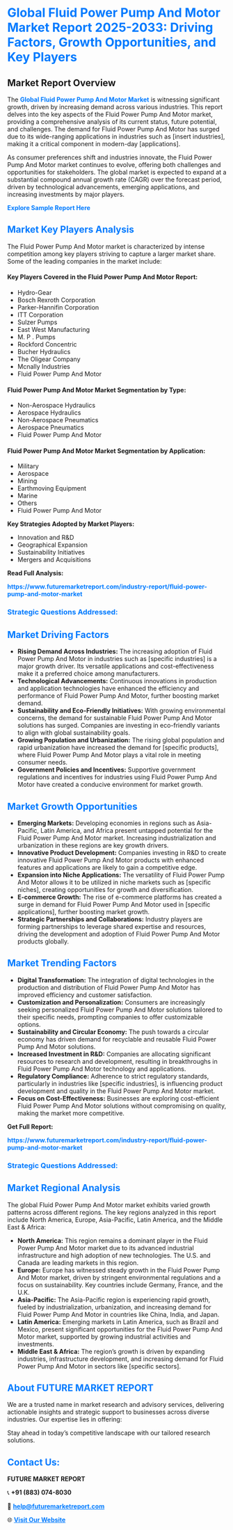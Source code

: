<h1 style="color: #007BFF;">Global Fluid Power Pump And Motor Market Report 2025-2033: Driving Factors, Growth Opportunities, and Key Players</h1>

<section id="overview">
<h2>Market Report Overview</h2>
<p>The <a href="https://www.futuremarketreport.com/industry-report/fluid-power-pump-and-motor-market" style="color: #007BFF; text-decoration: none;"><strong>Global Fluid Power Pump And Motor Market</strong></a> is witnessing significant growth, driven by increasing demand across various industries. This report delves into the key aspects of the Fluid Power Pump And Motor market, providing a comprehensive analysis of its current status, future potential, and challenges. The demand for Fluid Power Pump And Motor has surged due to its wide-ranging applications in industries such as [insert industries], making it a critical component in modern-day [applications].</p>
<p>As consumer preferences shift and industries innovate, the Fluid Power Pump And Motor market continues to evolve, offering both challenges and opportunities for stakeholders. The global market is expected to expand at a substantial compound annual growth rate (CAGR) over the forecast period, driven by technological advancements, emerging applications, and increasing investments by major players.</p>
</section>

<section id="overview">
<p><a href="https://www.futuremarketreport.com/request-sample/reportId=108504" style="color: #007BFF; text-decoration: none;"><strong>Explore Sample Report Here</strong></a></p>
</section>

<section id="key-players">
<h2 style="color: #007BFF;">Market Key Players Analysis</h2>
<p>The Fluid Power Pump And Motor market is characterized by intense competition among key players striving to capture a larger market share. Some of the leading companies in the market include:</p>
<h4>Key Players Covered in the Fluid Power Pump And Motor Report:</h4>
<ul><li>Hydro-Gear</li><li>Bosch Rexroth Corporation</li><li>Parker-Hannifin Corporation</li><li>ITT Corporation</li><li>Sulzer Pumps</li><li>East West Manufacturing</li><li>M. P . Pumps</li><li>Rockford Concentric</li><li>Bucher Hydraulics</li><li>The Oligear Company</li><li>Mcnally Industries</li><li>Fluid Power Pump And Motor</li></ul>
<h4>Fluid Power Pump And Motor Market Segmentation by Type:</h4>
<ul><li>Non-Aerospace Hydraulics</li><li>Aerospace Hydraulics</li><li>Non-Aerospace Pneumatics</li><li>Aerospace Pneumatics</li><li>Fluid Power Pump And Motor</li></ul>

<h4>Fluid Power Pump And Motor Market Segmentation by Application:</h4>
<ul><li>Military</li><li>Aerospace</li><li>Mining</li><li>Earthmoving Equipment</li><li>Marine</li><li>Others</li><li>Fluid Power Pump And Motor</li></ul>
<p><strong>Key Strategies Adopted by Market Players:</strong></p>
<ul>
<li>Innovation and R&D</li>
<li>Geographical Expansion</li>
<li>Sustainability Initiatives</li>
<li>Mergers and Acquisitions</li>
</ul>
</section>

<section>
<p><strong>Read Full Analysis: </strong></p><a href="https://www.futuremarketreport.com/industry-report/fluid-power-pump-and-motor-market" style="color: #007BFF; text-decoration: none;"><strong>https://www.futuremarketreport.com/industry-report/fluid-power-pump-and-motor-market</strong></a>
<h3 style="color: #007BFF;">Strategic Questions Addressed:</h3>
</section>

<section id="driving-factors">
<h2 style="color: #007BFF;">Market Driving Factors</h2>
<ul>
<li><strong>Rising Demand Across Industries:</strong> The increasing adoption of Fluid Power Pump And Motor in industries such as [specific industries] is a major growth driver. Its versatile applications and cost-effectiveness make it a preferred choice among manufacturers.</li>
<li><strong>Technological Advancements:</strong> Continuous innovations in production and application technologies have enhanced the efficiency and performance of Fluid Power Pump And Motor, further boosting market demand.</li>
<li><strong>Sustainability and Eco-Friendly Initiatives:</strong> With growing environmental concerns, the demand for sustainable Fluid Power Pump And Motor solutions has surged. Companies are investing in eco-friendly variants to align with global sustainability goals.</li>
<li><strong>Growing Population and Urbanization:</strong> The rising global population and rapid urbanization have increased the demand for [specific products], where Fluid Power Pump And Motor plays a vital role in meeting consumer needs.</li>
<li><strong>Government Policies and Incentives:</strong> Supportive government regulations and incentives for industries using Fluid Power Pump And Motor have created a conducive environment for market growth.</li>
</ul>
</section>

<section id="growth-opportunities">
<h2 style="color: #007BFF;">Market Growth Opportunities</h2>
<ul>
<li><strong>Emerging Markets:</strong> Developing economies in regions such as Asia-Pacific, Latin America, and Africa present untapped potential for the Fluid Power Pump And Motor market. Increasing industrialization and urbanization in these regions are key growth drivers.</li>
<li><strong>Innovative Product Development:</strong> Companies investing in R&D to create innovative Fluid Power Pump And Motor products with enhanced features and applications are likely to gain a competitive edge.</li>
<li><strong>Expansion into Niche Applications:</strong> The versatility of Fluid Power Pump And Motor allows it to be utilized in niche markets such as [specific niches], creating opportunities for growth and diversification.</li>
<li><strong>E-commerce Growth:</strong> The rise of e-commerce platforms has created a surge in demand for Fluid Power Pump And Motor used in [specific applications], further boosting market growth.</li>
<li><strong>Strategic Partnerships and Collaborations:</strong> Industry players are forming partnerships to leverage shared expertise and resources, driving the development and adoption of Fluid Power Pump And Motor products globally.</li>
</ul>
</section>

<section id="trending-factors">
<h2 style="color: #007BFF;">Market Trending Factors</h2>
<ul>
<li><strong>Digital Transformation:</strong> The integration of digital technologies in the production and distribution of Fluid Power Pump And Motor has improved efficiency and customer satisfaction.</li>
<li><strong>Customization and Personalization:</strong> Consumers are increasingly seeking personalized Fluid Power Pump And Motor solutions tailored to their specific needs, prompting companies to offer customizable options.</li>
<li><strong>Sustainability and Circular Economy:</strong> The push towards a circular economy has driven demand for recyclable and reusable Fluid Power Pump And Motor solutions.</li>
<li><strong>Increased Investment in R&D:</strong> Companies are allocating significant resources to research and development, resulting in breakthroughs in Fluid Power Pump And Motor technology and applications.</li>
<li><strong>Regulatory Compliance:</strong> Adherence to strict regulatory standards, particularly in industries like [specific industries], is influencing product development and quality in the Fluid Power Pump And Motor market.</li>
<li><strong>Focus on Cost-Effectiveness:</strong> Businesses are exploring cost-efficient Fluid Power Pump And Motor solutions without compromising on quality, making the market more competitive.</li>
</ul>
</section>

<section>
<p><strong>Get Full Report: </strong></p><a href="https://www.futuremarketreport.com/industry-report/fluid-power-pump-and-motor-market" style="color: #007BFF; text-decoration: none;"><strong>https://www.futuremarketreport.com/industry-report/fluid-power-pump-and-motor-market</strong></a>
<h3 style="color: #007BFF;">Strategic Questions Addressed:</h3>
</section>


<section id="regional-analysis">
<h2 style="color: #007BFF;">Market Regional Analysis</h2>
<p>The global Fluid Power Pump And Motor market exhibits varied growth patterns across different regions. The key regions analyzed in this report include North America, Europe, Asia-Pacific, Latin America, and the Middle East & Africa:</p>
<ul>
<li><strong>North America:</strong> This region remains a dominant player in the Fluid Power Pump And Motor market due to its advanced industrial infrastructure and high adoption of new technologies. The U.S. and Canada are leading markets in this region.</li>
<li><strong>Europe:</strong> Europe has witnessed steady growth in the Fluid Power Pump And Motor market, driven by stringent environmental regulations and a focus on sustainability. Key countries include Germany, France, and the U.K.</li>
<li><strong>Asia-Pacific:</strong> The Asia-Pacific region is experiencing rapid growth, fueled by industrialization, urbanization, and increasing demand for Fluid Power Pump And Motor in countries like China, India, and Japan.</li>
<li><strong>Latin America:</strong> Emerging markets in Latin America, such as Brazil and Mexico, present significant opportunities for the Fluid Power Pump And Motor market, supported by growing industrial activities and investments.</li>
<li><strong>Middle East & Africa:</strong> The region’s growth is driven by expanding industries, infrastructure development, and increasing demand for Fluid Power Pump And Motor in sectors like [specific sectors].</li>
</ul>
</section>

<footer>
<h2 style="color: #007BFF;">About FUTURE MARKET REPORT</h2>
<p>We are a trusted name in market research and advisory services, delivering actionable insights and strategic support to businesses across diverse industries. Our expertise lies in offering:</p>

<p>Stay ahead in today’s competitive landscape with our tailored research solutions.</p>

<h2 style="color: #007BFF;">Contact Us:</h2>
<p><strong>FUTURE MARKET REPORT</strong></p>
<p>📞 <strong>+91 (883) 074-8030</strong></p>
<p>📧 <strong><a href="mailto:help@futuremarketreport.com" style="color: #007BFF;">help@futuremarketreport.com</a></strong></p>
<p>🌐 <strong><a href="https://www.futuremarketreport.com/" style="color: #007BFF;">Visit Our Website</a></strong></p>
</footer>